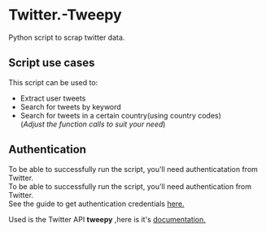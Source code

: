 # Twitter.-Tweepy
Python script to scrap twitter data.

## Script use cases
This script can be used to:
 - Extract user tweets
 - Search for tweets by keyword
 - Search for tweets in a certain country(using country codes)  
(*Adjust the function calls to suit your need*)

## Authentication

To be able to successfully run the script, you'll need authenticatation from Twitter.  
To be able to successfully run the script, you'll need authentication from Twitter.  
See the guide to get authentication credentials [here.](https://www.geeksforgeeks.org/extraction-of-tweets-using-tweepy/)

Used is the Twitter API **tweepy** ,here is it's [documentation.](http://docs.tweepy.org/en/latest/index.html)
